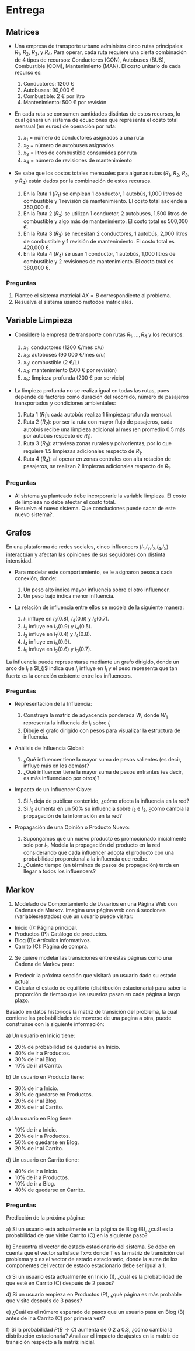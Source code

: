 # Entrega

## Matrices

* Una empresa de transporte urbano administra cinco rutas principales: $R_{1}$, $R_{2}$, $R_{3}$, y $R_{4}$. Para operar, cada ruta requiere una cierta combinación de 4 tipos de recursos: Conductores (CON), Autobuses (BUS), Combustible (COM), Mantenimiento (MAN). El costo unitario de cada recurso es: 

  1. Conductores: 1200 €
  2. Autobuses: 90,000 €
  3. Combustible: 2 € por litro 
  4. Mantenimiento: 500 € por revisión

* En cada ruta se consumen cantidades distintas de estos recursos, lo cual genera un sistema de ecuaciones que representa el costo total mensual (en euros) de operación por ruta:

  1. $x_{1}$ = número de conductores asignados a una ruta
  2. $x_{2}$ = número de autobuses asignados
  3. $x_{3}$ = litros de combustible consumidos por ruta
  4. $x_{4}$ = número de revisiones de mantenimiento

* Se sabe que los costos totales mensuales para algunas rutas ($R_1$, $R_2$, $R_3$, y $R_4$) están dados por la combinación de estos recursos.

  1. En la Ruta 1 ($R_{1}$) se emplean 1 conductor, 1 autobús, 1,000 litros de combustible y 1 revisión de mantenimiento. El costo total asciende a 350,000 €.
  2. En la Ruta 2 ($R_{2}$) se utilizan 1 conductor, 2 autobuses, 1,500 litros de combustible y algo más de mantenimiento. El costo total es 500,000 €.
  3. En la Ruta 3 ($R_{3}$) se necesitan 2 conductores, 1 autobús, 2,000 litros de combustible y 1 revisión de mantenimiento. El costo total es 420,000 €.
  4. En la Ruta 4 ($R_{4}$) se usan 1 conductor, 1 autobús, 1,000 litros de combustible y 2 revisiones de mantenimiento. El costo total es 380,000 €.

### Preguntas

  1. Plantee el sistema matricial $AX=B$ correspondiente al problema.
  2. Resuelva el sistema usando métodos matriciales.
  
## Variable Limpieza  

* Considere la empresa de transporte con rutas $R_{1},…,R_{4}$ y los recursos:

  1. $x_{1}$: conductores (1200 €/mes c/u)
  2. $x_{2}$: autobuses (90 000 €/mes c/u)
  3. $x_{3}$: combustible (2 €/L)
  4. $x_{4}$: mantenimiento (500 € por revisión)
  5. $x_{5}$: limpieza profunda (200 € por servicio)

* La limpieza profunda no se realiza igual en todas las rutas, pues depende de factores como duración del recorrido, número de pasajeros transportados y condiciones ambientales:

  1. Ruta 1 ($R_{1}$): cada autobús realiza 1 limpieza profunda mensual.
  2. Ruta 2 ($R_{2}$): por ser la ruta con mayor flujo de pasajeros, cada autobús recibe una limpieza adicional al mes (en promedio 0.5 más por autobús respecto de $R_{1}$).
  3. Ruta 3 ($R_{3}$): atraviesa zonas rurales y polvorientas, por lo que requiere 1.5 limpiezas adicionales respecto de $R_{1}$.
  4. Ruta 4 ($R_{4}$): al operar en zonas centrales con alta rotación de pasajeros, se realizan 2 limpiezas adicionales respecto de $R_{1}$.

### Preguntas

* Al sistema ya planteado debe incorporarle la variable limpieza. El costo de limpieza no debe afectar el costo total.
* Resuelva el nuevo sistema. Que concluciones puede sacar de este nuevo sistema?. 

## Grafos

En una plataforma de redes sociales, cinco influencers ($I_{1}$,$I_{2}$,$I_{3}$,$I_{4}$,$I_{5}$) interactúan y afectan las opiniones de sus seguidores con distinta intensidad.

* Para modelar este comportamiento, se le asignaron pesos a cada conexión, donde:

  1. Un peso alto indica mayor influencia sobre el otro influencer. 
  2. Un peso bajo indica menor influencia.

* La relación de influencia entre ellos se modela de la siguiente manera:

  1. $I_{1}$ influye en $I_{2}(0.8)$, $I_{4}(0.6)$ y $I_{5}(0.7)$. 
  2. $I_{2}$ influye en $I_{3}(0.9)$ y $I_{4}(0.5)$. 
  3. $I_{3}$ influye en $I_{1}(0.4)$ y $I_{4}(0.8)$.
  4. $I_{4}$ influye en $I_{5}(0.9)$. 
  5. $I_{5}$ influye en $I_{2}(0.6)$ y $I_{3}(0.7)$.

La influencia puede representarse mediante un grafo dirigido, donde un arco de $I_{i}$ a $I_{j$ indica que $I_{i}$ influye en $I_{j}$ y el peso representa que tan fuerte es la conexión existente entre los influencers.

### Preguntas 

- Representación de la Influencia: 

  1. Construya la matriz de adyacencia ponderada $W$, donde $W_{ij}$ representa la influencia de $I_{i}$ sobre $I_{j}$ 
  2. Dibuje el grafo dirigido con pesos para visualizar la estructura de influencia.

- Análisis de Influencia Global: 

  1. ¿Qué influencer tiene la mayor suma de pesos salientes (es decir, influye más en los demás)? 
  2. ¿Qué influencer tiene la mayor suma de pesos entrantes (es decir, es más influenciado por otros)? 

- Impacto de un Influencer Clave: 

  1. Si $I_{1}$ deja de publicar contenido, ¿cómo afecta la influencia en la red?
  2. Si $I_{5}$ aumenta en un $50\%$ su influencia sobre $I_{2}$ e $I_{3}$, ¿cómo cambia la propagación de la información en la red?

- Propagación de una Opinión o Producto Nuevo: 

  1. Supongamos que un nuevo producto es promocionado inicialmente solo por $I_{1}$. Modela la propagación del producto en la red considerando que cada influencer adopta el producto con una probabilidad proporcional a la influencia que recibe. 
  2. ¿Cuánto tiempo (en términos de pasos de propagación) tarda en llegar a todos los influencers?

## Markov

1. Modelado de Comportamiento de Usuarios en una Página Web con Cadenas de Markov. Imagina una página web con 4 secciones (variables/estados) que un usuario puede visitar:

  - Inicio (I): Página principal. 
  - Productos (P): Catálogo de productos. 
  - Blog (B): Artículos informativos. 
  - Carrito (C): Página de compra. 

2. Se quiere modelar las transiciones entre estas páginas como una Cadena de Markov para:

  - Predecir la próxima sección que visitará un usuario dado su estado actual. 
  - Calcular el estado de equilibrio (distribución estacionaria) para saber la proporción de tiempo que los usuarios pasan en cada página a largo plazo.

Basado en datos históricos la matriz de transición del problema, la cual contiene las probabilidades de moverse de una pagina a otra, puede construirse con la siguiente información:

a) Un usuario en Inicio tiene: 

  - $20\%$ de probabilidad de quedarse en Inicio. 
  - $40\%$ de ir a Productos. 
  - $30\%$ de ir al Blog. 
  - $10\%$ de ir al Carrito. 

b) Un usuario en Producto tiene: 

  - $30\%$ de ir a Inicio. 
  - $30\%$ de quedarse en Productos. 
  - $20\%$ de ir al Blog. 
  - $20\%$ de ir al Carrito.

c) Un usuario en Blog tiene: 

  - $10\%$ de ir a Inicio. 
  - $20\%$ de ir a Productos. 
  - $50\%$ de quedarse en Blog. 
  - $20\%$ de ir al Carrito.

d) Un usuario en Carrito tiene: 

  - $40\%$ de ir a Inicio. 
  - $10\%$ de ir a Productos. 
  - $10\%$ de ir a Blog. 
  - $40\%$ de quedarse en Carrito.

### Preguntas

Predicción de la próxima página: 

a) Si un usuario está actualmente en la página de Blog (B), ¿cuál es la probabilidad de que visite Carrito (C) en la siguiente paso?

b) Encuentra el vector de estado estacionario del sistema. Se debe en cuenta que el vector satisface Tx=x donde T es la matriz de transición del problema y x es el vector de estado estacionario, donde la suma de los componentes del vector de estado estacionario debe ser igual a 1. 

c) Si un usuario está actualmente en Inicio (I), ¿cuál es la probabilidad de que esté en Carrito (C) después de 2 pasos? 

d) Si un usuario empieza en Productos (P), ¿qué página es más probable que visite después de 3 pasos? 

e) ¿Cuál es el número esperado de pasos que un usuario pasa en Blog (B) antes de ir a Carrito (C) por primera vez?

f) Si la probabilidad $P(B\rightarrow C)$ aumenta de 0.2 a 0.3, ¿cómo cambia la distribución estacionaria? Analizar el impacto de ajustes en la matriz de transición respecto a la matriz inicial.

